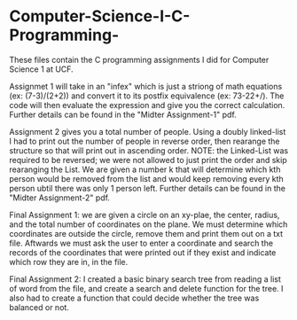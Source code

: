 # Computer-Science-I-C-Programming-
These files contain the C programming assignments I did for Computer Science 1 at UCF.

Assignmet 1 will take in an "infex" which is just a striong of math equations (ex: (7-3)/(2+2)) and convert it to its postfix equivalence (ex: 73-22+/). The code will then evaluate the expression and give you the correct calculation. Further details can be found in the "Midter Assignment-1" pdf.

Assignment 2 gives you a total number of people. Using a doubly linked-list I had to print out the number of people in reverse order, then rearange the structure so that will print out in ascending order. NOTE: the Linked-List was required to be reversed; we were not allowed to just print the order and skip rearanging the List. We are given a number k that will determine which kth person would be removed from the list and would keep removing every kth person ubtil there was only 1 person left. Further details can be found in the "Midter Assignment-2" pdf.

Final Assignment 1: we are given a circle on an xy-plae, the center, radius, and the total number of coordinates on the plane. We must determine which coordinates are outside the circle, remove them and print them out on a txt file. Aftwards we must ask the user to enter a coordinate and search the records of the coordinates that were printed out if they exist and indicate which row they are in, in the file.

Final Assignment 2: I created a basic binary search tree from reading a list of word from the file, and create a search and delete function for the tree. I also had to create a function that could decide whether the tree was balanced or not.
